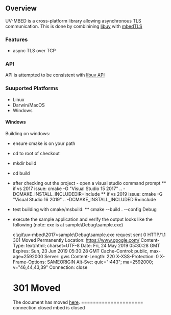 ## Overview
UV-MBED is a cross-platform library allowing asynchronous TLS communication. 
This is done by combinining [libuv](https://github.com/libuv/libuv) with [mbedTLS](https://github.com/ARMmbed/mbedtls.git)

### Features
* async TLS over TCP

### API
API is attempted to be consistent with [libuv API](http://docs.libuv.org/en/v1.x/api.html)

### Suuported Platforms
* Linux
* Darwin/MacOS
* Windows


#### Windows
Building on windows:
* ensure cmake is on your path
* cd to root of checkout
* mkdir build
* cd build
* after checking out the project - open a visual studio command prompt
** if vs 2017 issue: cmake -G "Visual Studio 15 2017" .. -DCMAKE_INSTALL_INCLUDEDIR=include
** if vs 2019 issue: cmake -G "Visual Studio 16 2019" .. -DCMAKE_INSTALL_INCLUDEDIR=include
* test building with cmake/msbuild: 
** cmake --build . --config Debug
* execute the sample application and verify the output looks like the following (note: exe is at sample\Debug\sample.exe)

    c:\git\uv-mbed\2017>sample\Debug\sample.exe
    request sent 0
    HTTP/1.1 301 Moved Permanently
    Location: https://www.google.com/
    Content-Type: text/html; charset=UTF-8
    Date: Fri, 24 May 2019 05:30:28 GMT
    Expires: Sun, 23 Jun 2019 05:30:28 GMT
    Cache-Control: public, max-age=2592000
    Server: gws
    Content-Length: 220
    X-XSS-Protection: 0
    X-Frame-Options: SAMEORIGIN
    Alt-Svc: quic=":443"; ma=2592000; v="46,44,43,39"
    Connection: close

    <HTML><HEAD><meta http-equiv="content-type" content="text/html;charset=utf-8">
    <TITLE>301 Moved</TITLE></HEAD><BODY>
    <H1>301 Moved</H1>
    The document has moved
    <A HREF="https://www.google.com/">here</A>.
    </BODY></HTML>
    =====================
    connection closed
    mbed is closed



